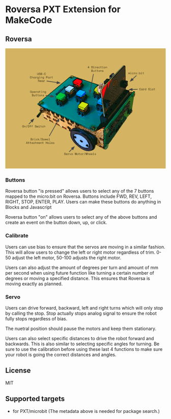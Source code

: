# Roversa PXT Extension for MakeCode

## Roversa

![roversa v2.1](https://github.com/GlobalCSEd/roversa/blob/main/RAW_PICS/roversa%20v2.2-Getting%20Started%20GuideBCKGND.png?raw=true)

### Buttons

Roversa button "is pressed" allows users to select any of the 7 buttons mapped to the micro:bit on Roversa. Buttons include FWD, REV, LEFT, RIGHT, STOP, ENTER, PLAY. Users can make these buttons do anything in Blocks and Javascript

Roversa button "on" allows users to select any of the above buttons and create an event on the button down, up, or click. 

### Calibrate
Users can use bias to ensure that the servos are moving in a similar fashion. This will allow users to change the left or right motor regardless of trim. 0-50 adjust the left motor, 50-100 adjusts the right motor.

Users can also adjust the amount of degrees per turn and amount of mm per second when using future function like turning a certain number of degrees or moving a specified distance. This ensures that Roversa is moving exactly as planned.

### Servo

Users can drive forward, backward, left and right turns which will only stop by calling the stop. Stop actually stops analog signal to ensure the robot fully stops regardless of bias.

The nuetral position should pause the motors and keep them stationary. 

Users can also select specific distances to drive the robot forward and backwards. This is also similar to selecting specific angles for turning. Be sure to use the calibration before using these last 4 functions to make sure your robot is going the correct distances and angles. 

## License

MIT

## Supported targets

* for PXT/microbit
(The metadata above is needed for package search.)
